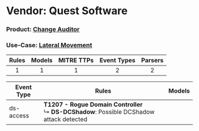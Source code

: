 Vendor: Quest Software
======================
### Product: [Change Auditor](../ds_quest_software_change_auditor.md)
### Use-Case: [Lateral Movement](../../../../UseCases/uc_lateral_movement.md)

| Rules | Models | MITRE TTPs | Event Types | Parsers |
|:-----:|:------:|:----------:|:-----------:|:-------:|
|   1   |   1    |     1      |      2      |    2    |

| Event Type | Rules                                                                                              | Models |
| ---------- | -------------------------------------------------------------------------------------------------- | ------ |
| ds-access  | <b>T1207 - Rogue Domain Controller</b><br> ↳ <b>DS-DCShadow</b>: Possible DCShadow attack detected |        |